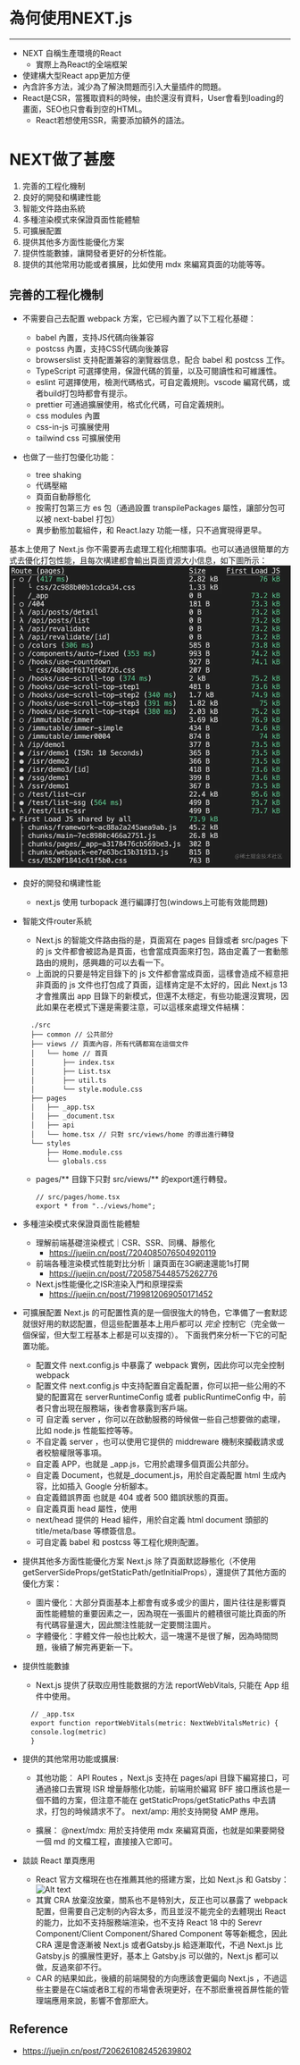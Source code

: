 # 為何使用NEXT.js
-----
- NEXT 自稱生產環境的React
    - 實際上為React的全端框架
- 使建構大型React app更加方便
- 內含許多方法，減少為了解決問題而引入大量插件的問題。
- React是CSR，當獲取資料的時候，由於還沒有資料，User會看到loading的畫面，SEO也只會看到空的HTML。
    - React若想使用SSR，需要添加額外的語法。
# NEXT做了甚麼
1. 完善的工程化機制
2. 良好的開發和構建性能
3. 智能文件路由系統
4. 多種渲染模式來保證頁面性能體驗
5. 可擴展配置
6. 提供其他多方面性能優化方案
7. 提供性能數據，讓開發者更好的分析性能。
8. 提供的其他常用功能或者擴展，比如使用 mdx 來編寫頁面的功能等等。

## 完善的工程化機制

- 不需要自己去配置 webpack 方案，它已經內置了以下工程化基礎：
  - babel 內置，支持JS代碼向後兼容
  - postcss 內置，支持CSS代碼向後兼容
  - browserslist 支持配置兼容的瀏覽器信息，配合 babel 和 postcss 工作。
  - TypeScript 可選擇使用，保證代碼的質量，以及可閱讀性和可維護性。
  - eslint 可選擇使用，檢測代碼格式，可自定義規則。vscode 編寫代碼，或者build打包時都會有提示。
  - prettier 可通過擴展使用，格式化代碼，可自定義規則。
  - css modules 內置
  - css-in-js 可擴展使用
  - tailwind css 可擴展使用
  
- 也做了一些打包優化功能：
  - tree shaking
  - 代碼壓縮
  - 頁面自動靜態化
  - 按需打包第三方 es 包（通過設置 transpilePackages 屬性，讓部分包可以被 next-babel 打包）
  - 異步動態加載組件，和 React.lazy 功能一樣，只不過實現得更早。

基本上使用了 Next.js 你不需要再去處理工程化相關事項。也可以通過很簡單的方式去優化打包性能，且每次構建都會輸出頁面資源大小信息，如下圖所示：
![Alt text](image.png)

- 良好的開發和構建性能
  - next.js 使用 turbopack 進行編譯打包(windows上可能有效能問題)

- 智能文件router系統
  - Next.js 的智能文件路由指的是，頁面寫在 pages 目錄或者 src/pages 下的 js 文件都會被認為是頁面，也會當成頁面來打包，路由定義了一套動態路由的規則，感興趣的可以去看一下。
  - 上面說的只要是特定目錄下的 js 文件都會當成頁面，這樣會造成不經意把非頁面的 js 文件也打包成了頁面，這樣肯定是不太好的，因此 Next.js 13 才會推廣出 app 目錄下的新模式，但還不太穩定，有些功能還沒實現，因此如果在老模式下還是需要注意，可以這樣來處理文件結構：
  ```
    ./src
    ├── common // 公共部分
    ├── views // 頁面內容，所有代碼都寫在這個文件
    │   └── home // 首頁
    │       ├── index.tsx
    │       ├── List.tsx
    │       ├── util.ts
    │       └── style.module.css
    ├── pages
    │   ├── _app.tsx
    │   ├── _document.tsx
    │   ├── api
    │   └── home.tsx // 只對 src/views/home 的導出進行轉發
    └── styles
        ├── Home.module.css
        └── globals.css
    ```

  - pages/** 目錄下只對 src/views/** 的export進行轉發。
    ```
    // src/pages/home.tsx
    export * from "../views/home";
    ```
- 多種渲染模式來保證頁面性能體驗
    - 理解前端基礎渲染模式｜CSR、SSR、同構、靜態化
        - https://juejin.cn/post/7204085076504920119
    - 前端各種渲染模式性能對比分析｜讓頁面在3G網速還能1s打開
        - https://juejin.cn/post/7205875448575262776
    - Next.js性能優化之ISR渲染入門和原理探索
        - https://juejin.cn/post/7199812069050171452

- 可擴展配置
Next.js 的可配置性真的是一個很強大的特色，它準備了一套默認就很好用的默認配置，但這些配置基本上用戶都可以 *完全* 控制它（完全做一個保留，但大型工程基本上都是可以支撐的）。
下面我們來分析一下它的可配置功能。

  - 配置文件 next.config.js 中暴露了 webpack 實例，因此你可以完全控制 webpack
  - 配置文件 next.config.js 中支持配置自定義配置，你可以把一些公用的不變的配置寫在 serverRuntimeConfig 或者 publicRuntimeConfig 中，前者只會出現在服務端，後者會暴露到客戶端。
  - 可 自定義 server ，你可以在啟動服務的時候做一些自己想要做的處理，比如 node.js 性能監控等等。
  - 不自定義 server ，也可以使用它提供的 middreware 機制來攔截請求或者校驗權限等事項。
  - 自定義 APP，也就是 _app.js，它用於處理多個頁面公共部分。
  - 自定義 Document，也就是_document.js，用於自定義配置 html 生成內容，比如插入 Google 分析腳本。
  - 自定義錯誤界面 也就是 404 或者 500 錯誤狀態的頁面。
  - 自定義頁面 head 屬性，使用
  - next/head 提供的 Head 組件，用於自定義 html document 頭部的 title/meta/base 等標簽信息。
  - 可自定義 babel 和 postcss 等工程化規則配置。

- 提供其他多方面性能優化方案
Next.js 除了頁面默認靜態化（不使用getServerSideProps/getStaticPath/getInitialProps），還提供了其他方面的優化方案：
  - 圖片優化：大部分頁面基本上都會有或多或少的圖片，圖片往往是影響頁面性能體驗的重要因素之一，因為現在一張圖片的體積很可能比頁面的所有代碼容量還大，因此關注性能就一定要關注圖片。
  - 字體優化：字體文件一般也比較大，這一塊還不是很了解，因為時間問題，後續了解完再更新一下。

- 提供性能數據
  - Next.js 提供了获取应用性能数据的方法 reportWebVitals, 只能在 App 组件中使用。
  ```
    // _app.tsx
    export function reportWebVitals(metric: NextWebVitalsMetric) {
    console.log(metric)
    }
  ```
- 提供的其他常用功能或擴展:
  - 其他功能：
  API Routes ，Next.js 支持在 pages/api 目錄下編寫接口，可通過接口去實現 ISR 增量靜態化功能，前端用於編寫 BFF 接口應該也是一個不錯的方案，但注意不能在 getStaticProps/getStaticPaths 中去請求，打包的時候請求不了。
  next/amp: 用於支持開發 AMP 應用。

  - 擴展：
  @next/mdx: 用於支持使用 mdx 來編寫頁面，也就是如果要開發一個 md 的文檔工程，直接接入它即可。

- 談談 React 單頁應用
  -  React 官方文檔現在也在推薦其他的搭建方案，比如 Next.js 和 Gatsby：
  ![Alt text](image-1.png)
  - 其實 CRA 放棄沒放棄，關系也不是特別大，反正也可以暴露了 webpack 配置，但需要自己定制的內容太多，而且並沒不能完全的去體現出 React 的能力，比如不支持服務端渲染，也不支持 React 18 中的 Serevr Component/Client Component/Shared Component 等等新概念，因此 CRA 還是會逐漸被 Next.js 或者Gatsby.js 給逐漸取代，不過 Next.js 比 Gatsby.js 的擴展性更好，基本上 Gatsby.js 可以做的，Next.js 都可以做，反過來卻不行。
  - CAR 的結果如此，後續的前端開發的方向應該會更偏向 Next.js ，不過這些主要是在C端或者B工程的市場會表現更好，在不那麽重視首屏性能的管理端應用來說，影響不會那麽大。

## Reference
- https://juejin.cn/post/7206261082452639802
